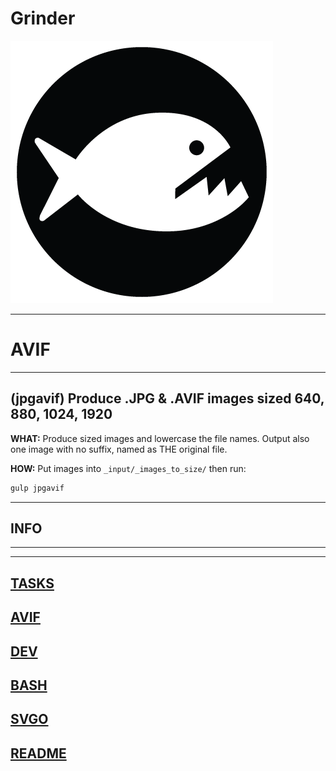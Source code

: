 # Grinder

![eat my images, you photoshop alternative!](/piranha.png)

---
# AVIF
---

## **(jpgavif)** Produce .JPG & .AVIF images sized 640, 880, 1024, 1920

**WHAT:**
Produce sized images and lowercase the file names. Output also one image with no suffix, named as THE original file.

**HOW:**
Put images into ```_input/_images_to_size/``` then run:

```sh
gulp jpgavif
```



---
## INFO
---

---
[TASKS](tasks.md)
---
[AVIF](avif.md)
---
[DEV](dev.md)
---
[BASH](bash.md)
---
[SVGO](svg.md)
---
[README](readme.md)
---
